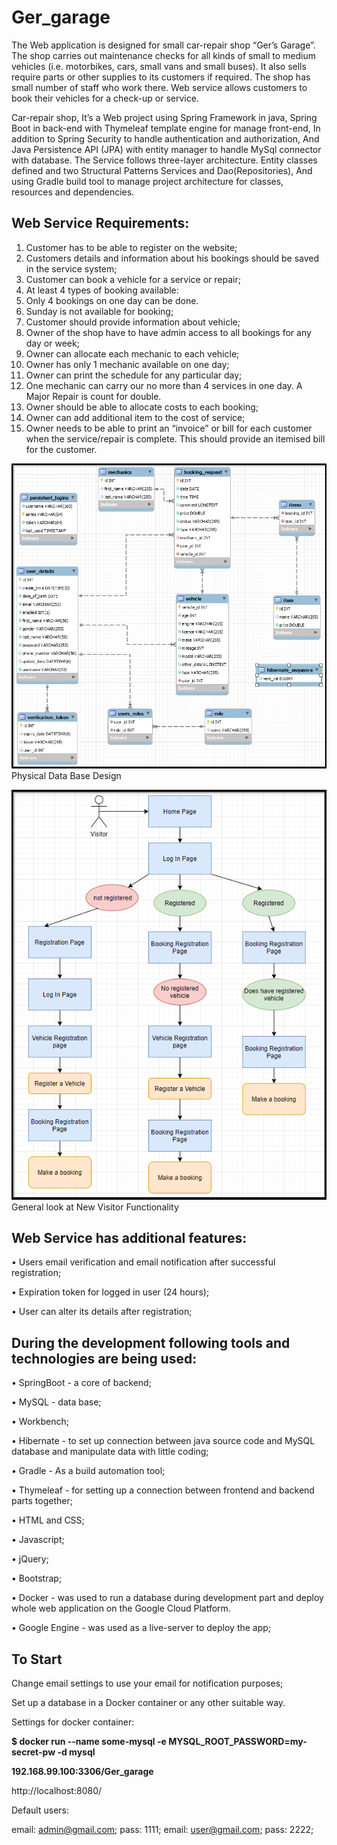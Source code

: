 # Ger_garage

The Web application is designed for small car-repair shop “Ger’s Garage”. 
The shop carries out maintenance checks for all kinds of small to medium vehicles (i.e. motorbikes, cars, small vans and small buses).
It also sells require parts or other supplies to its customers if required. 
The shop has small number of staff who work there.
Web service allows customers to book their vehicles for a check-up or service.


Car-repair shop, It’s a Web project using Spring Framework in java, Spring Boot in back-end with 
Thymeleaf template engine for manage front-end, 
In addition to Spring Security to handle authentication and authorization,
And Java Persistence API (JPA) with entity manager to handle MySql connector with database. The Service
follows three-layer architecture.
Entity classes defined and two Structural Patterns Services and Dao(Repositories),
And using Gradle build tool to manage project architecture for classes, resources and dependencies. 


## Web Service Requirements:

1) Customer has to be able to register on the website;
2) Customers details and information about his bookings should be saved in the service system;
3) Customer can book a vehicle for a service or repair;
4) At least 4 types of booking available:
5) Only 4 bookings on one day can be done.
6) Sunday is not available for booking;
7) Customer should provide information about vehicle;
8) Owner of the shop have to have admin access to all bookings for any day or week;
9) Owner can allocate each mechanic to each vehicle;
10) Owner has only 1 mechanic available on one day;
11) Owner can print the schedule for any particular day;
12) One mechanic can carry our no more than 4 services in one day. A Major Repair is count for double.
13) Owner should be able to allocate costs to each booking;
14) Owner can add additional item to the cost of service;
15) Owner needs to be able to print an “invoice” or bill for each customer when the service/repair is complete. This should provide an itemised bill for the customer.


![DataBase design](https://github.com/Sashatottenkof/Ger_garage/blob/master/src/main/resources/static/images/ReadMe/DataBase_schema.png)
Physical Data Base Design


![Functionality](https://github.com/Sashatottenkof/Ger_garage/blob/master/src/main/resources/static/images/ReadMe/Functionality.png)
General look at New Visitor Functionality

## Web Service has additional features:

• Users email verification and email notification after successful registration;

• Expiration token for logged in user (24 hours);

• User can alter its details after registration;


## During the development following tools and technologies are being used:

• SpringBoot - a core of backend; 

• MySQL - data base;

• Workbench;

• Hibernate -  to set up connection between java source code and MySQL database and manipulate data with little coding;

• Gradle - As a build automation tool;

• Thymeleaf - for setting up a connection between frontend and backend parts together;

• HTML and CSS;

• Javascript;

• jQuery;

• Bootstrap;

• Docker - was used to run a database during development part and deploy whole web application on the Google Cloud Platform.

• Google Engine - was used as a live-server to deploy the app;

## To Start


Change email settings to use your email for notification purposes;

Set up a database in a Docker container or any other suitable way. 

Settings for docker container:


**$ docker run --name some-mysql -e MYSQL_ROOT_PASSWORD=my-secret-pw -d mysql**

**192.168.99.100:3306/Ger_garage**

http://localhost:8080/

Default users:

email: admin@gmail.com; pass: 1111;
email: user@gmail.com; pass: 2222;
